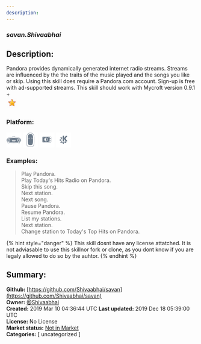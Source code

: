 ```yaml
---
description: 
---
```


### _savan.Shivaabhai_  
## Description:  
Pandora provides dynamically generated internet radio streams.  Streams are
influenced by the the traits of the music played and the songs you like
or skip.
Using this skill does require a Pandora.com account.
Sign-up is free with ad-supported streams.
This skill should work with Mycroft version 0.9.1 +  
![](../.gitbook/assets/star.png)  
### Platform:  
 ![Mark I](../.gitbook/assets/mark-1-icon.png)  ![Mark II](../.gitbook/assets/mark-2-icon.png)  ![Picroft](../.gitbook/assets/picroft-icon.png)  ![plasmoid](../.gitbook/assets/kde.png)   
### Examples:  
> Play Pandora.  
> Play Today's Hits Radio on Pandora.  
> Skip this song.  
> Next station.  
> Next song.  
> Pause Pandora.  
> Resume Pandora.  
> List my stations.  
> Next station.  
> Change station to Today's Top Hits on Pandora.  
  
{% hint style="danger" %}
This skill dosnt have any license attatched. It is not adviasable to use this skillnor fork or clone, as you dont know if you are legaly allowed to do so by the auhtor.
{% endhint %}
  
## Summary:  
**Github:** [https://github.com/Shivaabhai/savan](https://github.com/Shivaabhai/savan)  
**Owner:** [@Shivaabhai](https://github.com/Shivaabhai)  
**Created:** 2019 Mar 10 04:36:44 UTC  **Last updated:** 2019 Dec 18 05:39:00 UTC  
**License:** No License  
**Market status:** [Not in Market](https://market.mycroft.ai/skill/)  
**Categories:** [ uncategorized ]   
